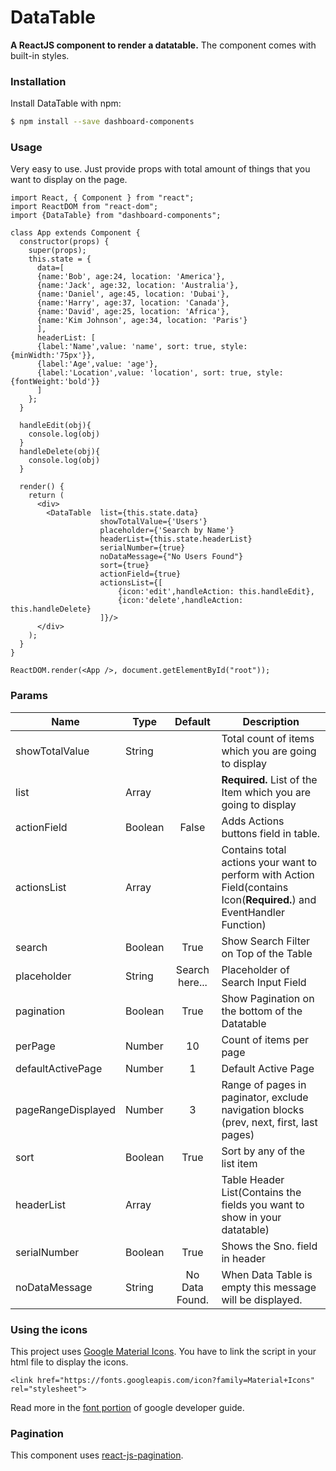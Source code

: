 # DataTable
**A ReactJS component to render a datatable.**
The component comes with built-in styles.
### Installation
Install DataTable with npm:
```sh
$ npm install --save dashboard-components
```

### Usage
Very easy to use. Just provide props with total amount of things that you want to display on the page.

```
import React, { Component } from "react";
import ReactDOM from "react-dom";
import {DataTable} from "dashboard-components";

class App extends Component {
  constructor(props) {
    super(props);
    this.state = {
      data=[
      {name:'Bob', age:24, location: 'America'},
      {name:'Jack', age:32, location: 'Australia'},
      {name:'Daniel', age:45, location: 'Dubai'},
      {name:'Harry', age:37, location: 'Canada'},
      {name:'David', age:25, location: 'Africa'},
      {name:'Kim Johnson', age:34, location: 'Paris'}
      ],
      headerList: [
      {label:'Name',value: 'name', sort: true, style: {minWidth:'75px'}},
      {label:'Age',value: 'age'},
      {label:'Location',value: 'location', sort: true, style: {fontWeight:'bold'}}
      ]
    };
  }

  handleEdit(obj){
    console.log(obj)
  }
  handleDelete(obj){
    console.log(obj)
  }

  render() {
    return (
      <div>
        <DataTable  list={this.state.data}
                    showTotalValue={'Users'}
                    placeholder={'Search by Name'}
                    headerList={this.state.headerList}
                    serialNumber={true}
                    noDataMessage={"No Users Found"}
                    sort={true}
                    actionField={true}
                    actionsList={[
                        {icon:'edit',handleAction: this.handleEdit},
                        {icon:'delete',handleAction: this.handleDelete}
                    ]}/>
      </div>
    );
  }
}

ReactDOM.render(<App />, document.getElementById("root"));

```

### Params

| Name | Type | Default | Description |
| --- | --- | :---: | --- |
| showTotalValue | String |    | Total count of items which you are going to display
| list | Array |    | **Required.** List of the Item which you are going to display
| actionField | Boolean  | False | Adds Actions buttons field in table.
| actionsList  | Array |    | Contains total actions your want to perform with Action Field(contains Icon(**Required.**) and EventHandler Function)
| search | Boolean | True | Show Search Filter on Top of the Table
| placeholder | String | Search here... | Placeholder of Search Input Field
| pagination | Boolean | True | Show Pagination on the bottom of the Datatable
| perPage | Number | 10 | Count of items per page
| defaultActivePage | Number | 1 | Default Active Page
| pageRangeDisplayed | Number | 3 | Range of pages in paginator, exclude navigation blocks (prev, next, first, last pages)
| sort | Boolean | True | Sort by any of the list item
| headerList | Array |   | Table Header List(Contains the fields you want to show in your datatable)
| serialNumber | Boolean | True | Shows the Sno. field in header
| noDataMessage | String | No Data Found. | When Data Table is empty this message will be displayed.

### Using the icons
This project uses [Google Material Icons](https://material.io/tools/icons/). You have to link the script in your html file to display the icons.
```
<link href="https://fonts.googleapis.com/icon?family=Material+Icons" rel="stylesheet">
```
Read more in the [font portion](https://google.github.io/material-design-icons/#icon-font-for-the-web) of google developer guide.

### Pagination
This component uses [react-js-pagination](https://www.npmjs.com/package/react-js-pagination).
